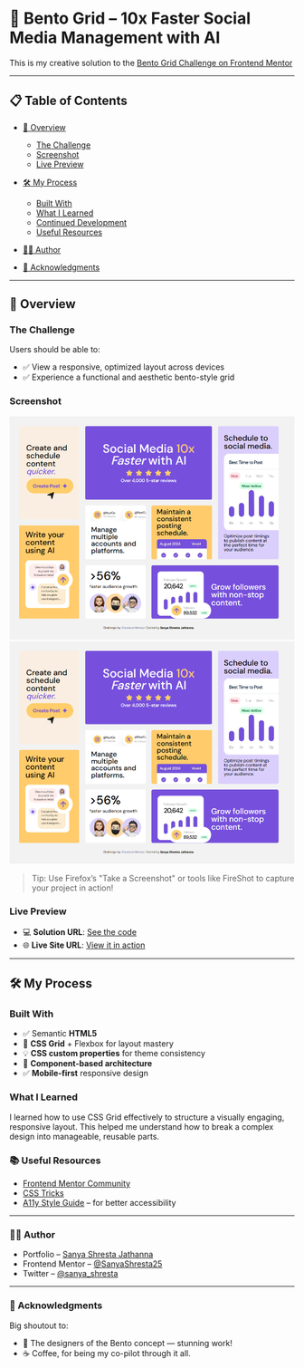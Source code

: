 # 🚀 Bento Grid – 10x Faster Social Media Management with AI

This is my creative solution to the [Bento Grid Challenge on Frontend Mentor](https://www.frontendmentor.io/challenges/bento-grid-RMydElrlOj)

---

## 📋 Table of Contents

* [🌟 Overview](#-overview)

  * [The Challenge](#the-challenge)
  * [Screenshot](#screenshot)
  * [Live Preview](#live-preview)
* [🛠️ My Process](#-my-process)

  * [Built With](#built-with)
  * [What I Learned](#what-i-learned)
  * [Continued Development](#continued-development)
  * [Useful Resources](#useful-resources)
* [👨‍💻 Author](#-author)
* [🙏 Acknowledgments](#-acknowledgments)

---

## 🌟 Overview

### The Challenge

Users should be able to:

* ✅ View a responsive, optimized layout across devices
* ✅ Experience a functional and aesthetic bento-style grid

### Screenshot

![Project Screenshot](./screenshot.png)
![Project Screenshot](./screenshot.png)

> Tip: Use Firefox’s "Take a Screenshot" or tools like FireShot to capture your project in action!

### Live Preview

* 💻 **Solution URL**: [See the code](https://github.com/SanyaShresta25/Bento-Grid)
* 🌐 **Live Site URL**: [View it in action](https://bento-grid-tau-dusky.vercel.app/)

---

## 🛠️ My Process

### Built With

* ✅ Semantic **HTML5**
* 🎨 **CSS Grid** + Flexbox for layout mastery
* 💡 **CSS custom properties** for theme consistency
* 🧩 **Component-based architecture**
* ✅ **Mobile-first** responsive design

### What I Learned

I learned how to use CSS Grid effectively to structure a visually engaging, responsive layout. This helped me understand how to break a complex design into manageable, reusable parts.


### 📚 Useful Resources

* [Frontend Mentor Community](https://www.frontendmentor.io/)
* [CSS Tricks](https://css-tricks.com/)
* [A11y Style Guide](https://a11y-style-guide.com/) – for better accessibility

---

### 👨‍💻 Author

* Portfolio – [Sanya Shresta Jathanna](https://sanyashresta.netlify.app/)
* Frontend Mentor – [@SanyaShresta25](https://www.frontendmentor.io/profile/SanyaShresta25)
* Twitter – [@sanya_shresta](https://x.com/sanya_shresta)

---

### 🙏 Acknowledgments

Big shoutout to:

* 🎨 The designers of the Bento concept — stunning work!
* ☕ Coffee, for being my co-pilot through it all.


